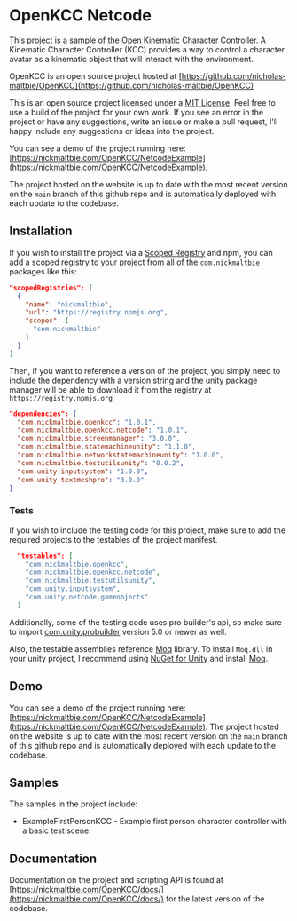 # OpenKCC Netcode

This project is a sample of the Open Kinematic Character Controller.
A Kinematic Character Controller (KCC) provides a
way to control a character avatar as a kinematic object that will interact with
the environment.

OpenKCC is an open source project hosted at
[https://github.com/nicholas-maltbie/OpenKCC](https://github.com/nicholas-maltbie/OpenKCC)

This is an open source project licensed under a [MIT License](LICENSE.md).
Feel free to use a build of the project for your own work. If you see an error
in the project or have any suggestions, write an issue or make a pull request,
I'll happy include any suggestions or ideas into the project.

You can see a demo of the project running here:
[https://nickmaltbie.com/OpenKCC/NetcodeExample](https://nickmaltbie.com/OpenKCC/NetcodeExample).

The project hosted on the website is up to date with the most recent
version on the `main` branch of this github repo
and is automatically deployed with each update to the codebase.

## Installation

If you wish to install the project via a
[Scoped Registry](https://docs.unity3d.com/Manual/upm-scoped.html)
and npm, you can add a scoped registry to your project from all of the
`com.nickmaltbie` packages like this:

```json
"scopedRegistries": [
  {
    "name": "nickmaltbie",
    "url": "https://registry.npmjs.org",
    "scopes": [
      "com.nickmaltbie"
    ]
  }
]
```

Then, if you want to reference a version of the project, you simply
need to include the dependency with a version string and the unity package
manager will be able to download it from the registry at
`https://registry.npmjs.org`

```json
"dependencies": {
  "com.nickmaltbie.openkcc": "1.0.1",
  "com.nickmaltbie.openkcc.netcode": "1.0.1",
  "com.nickmaltbie.screenmanager": "3.0.0",
  "com.nickmaltbie.statemachineunity": "1.1.0",
  "com.nickmaltbie.networkstatemachineunity": "1.0.0",
  "com.nickmaltbie.testutilsunity": "0.0.2",
  "com.unity.inputsystem": "1.0.0",
  "com.unity.textmeshpro": "3.0.0"
}
```

### Tests

If you wish to include the testing code for this project, make sure to add
the required projects to the testables
of the project manifest.

```json
  "testables": [
    "com.nickmaltbie.openkcc",
    "com.nickmaltbie.openkcc.netcode",
    "com.nickmaltbie.testutilsunity",
    "com.unity.inputsystem",
    "com.unity.netcode.gameobjects"
  ]
```

Additionally, some of the testing code uses pro builder's api, so make
sure to import [com.unity.probuilder](https://docs.unity3d.com/Packages/com.unity.probuilder@5.0/manual/index.html)
version 5.0 or newer as well.

Also, the testable assemblies reference [Moq](https://www.nuget.org/packages/moq/)
library. To install `Moq.dll` in your unity project, I recommend
using [NuGet for Unity](https://github.com/GlitchEnzo/NuGetForUnity)
and install [Moq](https://www.nuget.org/packages/moq/).

## Demo

You can see a demo of the project running here:
[https://nickmaltbie.com/OpenKCC/NetcodeExample](https://nickmaltbie.com/OpenKCC/NetcodeExample).
The project hosted on the website is up to date with the most recent
version on the `main` branch of this github repo
and is automatically deployed with each update to the codebase.

## Samples

The samples in the project include:

* ExampleFirstPersonKCC - Example first person character controller with a basic
  test scene.

## Documentation

Documentation on the project and scripting API is found at
[https://nickmaltbie.com/OpenKCC/docs/](https://nickmaltbie.com/OpenKCC/docs/)
for the latest version of the codebase.
